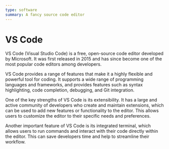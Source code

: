 ```yaml
---
type: software
summary: A fancy source code editor
---
```


# VS Code

VS Code (Visual Studio Code) is a free, open-source code editor developed by Microsoft. It was first released in 2015 and has since become one of the most popular code editors among developers.

VS Code provides a range of features that make it a highly flexible and powerful tool for coding. It supports a wide range of programming languages and frameworks, and provides features such as syntax highlighting, code completion, debugging, and Git integration.

One of the key strengths of VS Code is its extensibility. It has a large and active community of developers who create and maintain extensions, which can be used to add new features or functionality to the editor. This allows users to customize the editor to their specific needs and preferences.

Another important feature of VS Code is its integrated terminal, which allows users to run commands and interact with their code directly within the editor. This can save developers time and help to streamline their workflow.